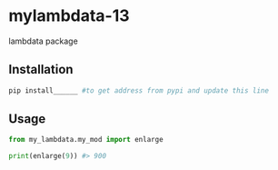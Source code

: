 # mylambdata-13
lambdata package 

 ## Installation 

 ```sh
 pip install______ #to get address from pypi and update this line 
 ```


## Usage 
```py
from my_lambdata.my_mod import enlarge 

print(enlarge(9)) #> 900
```
